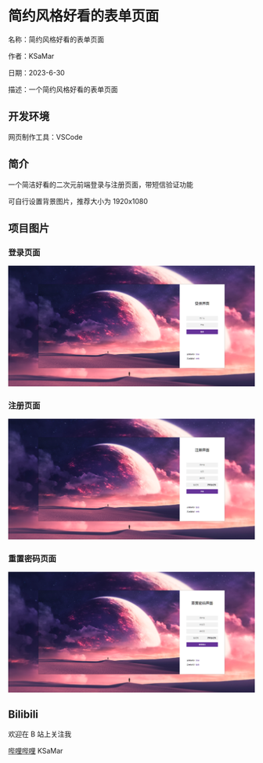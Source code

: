 # 简约风格好看的表单页面

名称：简约风格好看的表单页面

作者：KSaMar

日期：2023-6-30

描述：一个简约风格好看的表单页面



## 开发环境

网页制作工具：VSCode



## 简介

一个简洁好看的二次元前端登录与注册页面，带短信验证功能

可自行设置背景图片，推荐大小为 1920x1080



## 项目图片



### 登录页面

![login.png](images/login.png)



### 注册页面

![register.png](images/register.png)



### 重置密码页面

![forget.png](images/forget.png)



## Bilibili

欢迎在 B 站上关注我

[哔哩哔哩](https://space.bilibili.com/51110915) KSaMar

